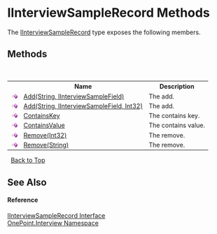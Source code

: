 # IInterviewSampleRecord Methods
 

The <a href="T_OnePoint_Interview_IInterviewSampleRecord">IInterviewSampleRecord</a> type exposes the following members.


## Methods
&nbsp;<table><tr><th></th><th>Name</th><th>Description</th></tr><tr><td>![Public method](media/pubmethod.gif "Public method")</td><td><a href="M_OnePoint_Interview_IInterviewSampleRecord_Add">Add(String, IInterviewSampleField)</a></td><td>
The add.</td></tr><tr><td>![Public method](media/pubmethod.gif "Public method")</td><td><a href="M_OnePoint_Interview_IInterviewSampleRecord_Add_1">Add(String, IInterviewSampleField, Int32)</a></td><td>
The add.</td></tr><tr><td>![Public method](media/pubmethod.gif "Public method")</td><td><a href="M_OnePoint_Interview_IInterviewSampleRecord_ContainsKey">ContainsKey</a></td><td>
The contains key.</td></tr><tr><td>![Public method](media/pubmethod.gif "Public method")</td><td><a href="M_OnePoint_Interview_IInterviewSampleRecord_ContainsValue">ContainsValue</a></td><td>
The contains value.</td></tr><tr><td>![Public method](media/pubmethod.gif "Public method")</td><td><a href="M_OnePoint_Interview_IInterviewSampleRecord_Remove">Remove(Int32)</a></td><td>
The remove.</td></tr><tr><td>![Public method](media/pubmethod.gif "Public method")</td><td><a href="M_OnePoint_Interview_IInterviewSampleRecord_Remove_1">Remove(String)</a></td><td>
The remove.</td></tr></table>&nbsp;
<a href="#iinterviewsamplerecord-methods">Back to Top</a>

## See Also


#### Reference
<a href="T_OnePoint_Interview_IInterviewSampleRecord">IInterviewSampleRecord Interface</a><br /><a href="N_OnePoint_Interview">OnePoint.Interview Namespace</a><br />